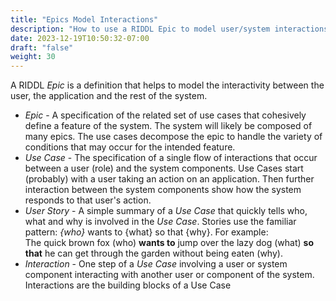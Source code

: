 ```yaml
---
title: "Epics Model Interactions"
description: "How to use a RIDDL Epic to model user/system interactions"
date: 2023-12-19T10:50:32-07:00
draft: "false"
weight: 30
---
```


A RIDDL _Epic_ is a definition that helps to model the interactivity
between the user, the application and the rest of the system. 

* _Epic_ - A specification of the related set of use cases that cohesively
  define a feature of the system. The system will likely be composed of
  many epics. The use cases decompose the epic to handle the variety of
  conditions that may occur for the intended feature.
* _Use Case_ - The specification of a single flow of interactions that
  occur between a user (role) and the system components. Use Cases start
  (probably) with a user taking an action on an application. Then further
  interaction between the system components show how the system responds
  to that user's action.
* _User Story_ - A simple summary of a _Use Case_ that quickly tells who,
  what and why is involved in the _Use Case_. Stories use the familiar
  pattern: _{who}_ wants to {what} so that {why}. For example:  
  The quick brown fox (who) **wants to** jump over the lazy dog (what)
  **so that** he can get through the garden without being eaten (why).
* _Interaction_ - One step of a _Use Case_ involving a user or system
  component interacting with another user or component of the system.
  Interactions are the building blocks of a Use Case 
